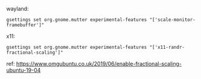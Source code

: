 wayland:
```
gsettings set org.gnome.mutter experimental-features "['scale-monitor-framebuffer']"
```

x11:
```
gsettings set org.gnome.mutter experimental-features "['x11-randr-fractional-scaling']"
```

ref: https://www.omgubuntu.co.uk/2019/06/enable-fractional-scaling-ubuntu-19-04
